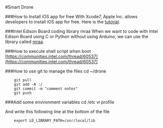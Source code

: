 #Smart Drone

###How to Install iOS app for free
With Xcode7, Apple Inc. allows developers to install iOS app for free. Here is the [tutorial](http://bouk.co/blog/sideload-iphone/).

###Intel Edison Board coding library mraa
When we want to code with Intel Edison Board using C or Python without using Arduino, we can use the library called [mraa](https://github.com/intel-iot-devkit/mraa).

###How to execute shell script when boot
[https://communities.intel.com/thread/60537](https://communities.intel.com/thread/60537)

###How to use git to manage the files
        cd ~/drone

        git pull
        git add -A :/
        git commit -m "comment notes"
        git push

###Add some environment variables
        cd /etc
        vi profile

And write this following line at the bottom of the file

        export LD_LIBRARY_PATH=/usr/local/lib
